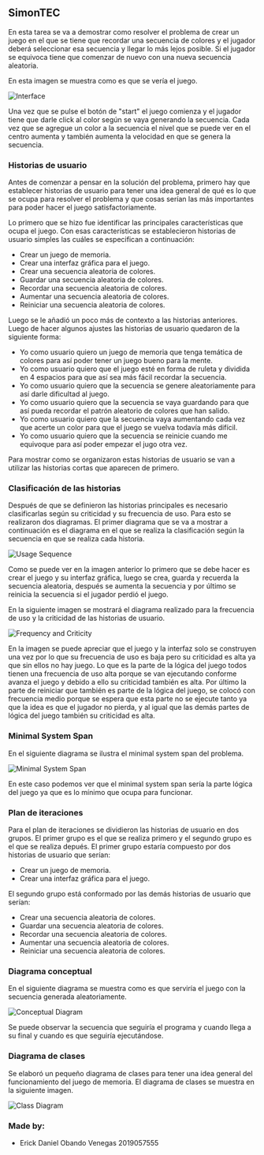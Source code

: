 ## SimonTEC

En esta tarea se va a demostrar como resolver el problema de crear un juego en el que se tiene que recordar una secuencia de colores y el jugador deberá seleccionar esa
secuencia y llegar lo más lejos posible. Si el jugador se equivoca tiene que comenzar de nuevo con una nueva secuencia aleatoria.

En esta imagen se muestra como es que se vería el juego.

![Interface](https://raw.githubusercontent.com/Soir31/Tarea-corta/main/Interface.PNG)

Una vez que se pulse el botón de "start" el juego comienza y el jugador tiene que darle click al color según se vaya generando la secuencia. Cada vez que se agregue un color a 
la secuencia el nivel que se puede ver en el centro aumenta y también aumenta la velocidad en que se genera la secuencia.

### Historias de usuario

Antes de comenzar a pensar en la solución del problema, primero hay que establecer historias de usuario para tener una idea general de qué es lo que se ocupa para resolver el
problema y que cosas serían las más importantes para poder hacer el juego satisfactoriamente.

Lo primero que se hizo fue identificar las principales características que ocupa el juego. Con esas características se establecieron historias de usuario simples las cuáles
se especifican a continuación:
* Crear un juego de memoria.
* Crear una interfaz gráfica para el juego.
* Crear una secuencia aleatoria de colores.
* Guardar una secuencia aleatoria de colores.
* Recordar una secuencia aleatoria de colores.
* Aumentar una secuencia aleatoria de colores.
* Reiniciar una secuencia aleatoria de colores.

Luego se le añadió un poco más de contexto a las historias anteriores. Luego de hacer algunos ajustes las historias de usuario quedaron de la siguiente forma:
* Yo como usuario quiero un juego de memoria que tenga temática de colores para así poder tener un juego bueno para la mente.
* Yo como usuario quiero que el juego esté en forma de ruleta y dividida en 4 espacios para que así sea más fácil recordar la secuencia.
* Yo como usuario quiero que la secuencia se genere aleatoriamente para así darle dificultad al juego.
* Yo como usuario quiero que la secuencia se vaya guardando para que así pueda recordar el patrón aleatorio de colores que han salido.
* Yo como usuario quiero que la secuencia vaya aumentando cada vez que acerte un color para que el juego se vuelva todavía más difícil.
* Yo como usuario quiero que la secuencia se reinicie cuando me equivoque para así poder empezar el jugo otra vez.

Para mostrar como se organizaron estas historias de usuario se van a utilizar las historias cortas que aparecen de primero.

### Clasificación de las historias

Después de que se definieron las historias principales es necesario clasificarlas según su criticidad y su frecuencia de uso. Para esto se realizaron dos diagramas. El primer
diagrama que se va a mostrar a continuación es el diagrama en el que se realiza la clasificación según la secuencia en que se realiza cada historia.

![Usage Sequence](https://raw.githubusercontent.com/Soir31/Tarea-corta/main/Usage_Sequence.PNG)

Como se puede ver en la imagen anterior lo primero que se debe hacer es crear el juego y su interfaz gráfica, luego se crea, guarda y recuerda la secuencia aleatoria, después se
aumenta la secuencia y por último se reinicia la secuencia si el jugador perdió el juego.

En la siguiente imagen se mostrará el diagrama realizado para la frecuencia de uso y la criticidad de las historias de usuario.

![Frequency and Criticity](https://raw.githubusercontent.com/Soir31/Tarea-corta/main/Criticidad.PNG)

En la imagen se puede apreciar que el juego y la interfaz solo se construyen una vez por lo que su frecuencia de uso es baja pero su criticidad es alta ya que sin ellos no hay
juego. Lo que es la parte de la lógica del juego todos tienen una frecuencia de uso alta porque se van ejecutando conforme avanza el juego y debido a ello su criticidad también
es alta. Por último la parte de reiniciar que también es parte de la lógica del juego, se colocó con frecuencia medio porque se espera que esta parte no se ejecute tanto ya que
la idea es que el jugador no pierda, y al igual que las demás partes de lógica del juego también su criticidad es alta.

### Minimal System Span

En el siguiente diagrama se ilustra el minimal system span del problema.

![Minimal System Span](https://raw.githubusercontent.com/Soir31/Tarea-corta/main/Minimal.PNG)

En este caso podemos ver que el minimal system span sería la parte lógica del juego ya que es lo mínimo que ocupa para funcionar.

### Plan de iteraciones

Para el plan de iteraciones se dividieron las historias de usuario en dos grupos. El primer grupo es el que se realiza primero y el segundo grupo es el que se realiza depués.
El primer grupo estaría compuesto por dos historias de usuario que serían:
* Crear un juego de memoria.
* Crear una interfaz gráfica para el juego.

El segundo grupo está conformado por las demás historias de usuario que serían:
* Crear una secuencia aleatoria de colores.
* Guardar una secuencia aleatoria de colores.
* Recordar una secuencia aleatoria de colores.
* Aumentar una secuencia aleatoria de colores.
* Reiniciar una secuencia aleatoria de colores.

### Diagrama conceptual

En el siguiente diagrama se muestra como es que serviría el juego con la secuencia generada aleatoriamente.

![Conceptual Diagram](https://raw.githubusercontent.com/Soir31/Tarea-corta/main/Conceptual.png)

Se puede observar la secuencia que seguiría el programa y cuando llega a su final y cuando es que seguiría ejecutándose.

### Diagrama de clases

Se elaboró un pequeño diagrama de clases para tener una idea general del funcionamiento del juego de memoria. El diagrama de clases se muestra en la siguiente imagen.

![Class Diagram](https://raw.githubusercontent.com/Soir31/Tarea-corta/main/Class%20Diagram.png)

### Made by:
* Erick Daniel Obando Venegas 2019057555

